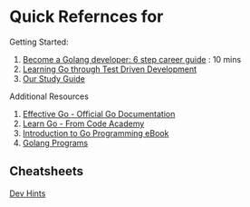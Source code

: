 # Quick Refernces for

Getting Started:

1. [Become a Golang developer: 6 step career guide](https://www.educative.io/blog/become-golang-developer) : 10 mins
1. [Learning Go through Test Driven Development](https://quii.gitbook.io/learn-go-with-tests/)
1. [Our Study Guide](StudyGuide.md)

Additional Resources

1. [Effective Go - Official Go Documentation](https://golang.org/doc/effective_go)
1. [Learn Go - From Code Academy](https://www.codecademy.com/learn/learn-go)
1. [Introduction to Go Programming eBook](https://www.golang-book.com/books/intro)
1. [Golang Programs](https://www.golangprograms.com)

## Cheatsheets

[Dev Hints](https://devhints.io/)
